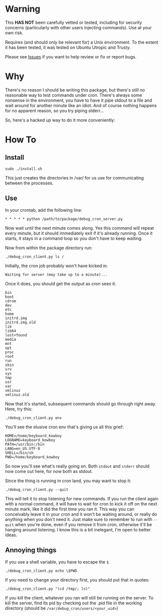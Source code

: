 # Warning

This **HAS NOT** been carefully vetted or tested, including for security concerns (particularly with other users injecting commands). Use at your own risk.

Requires (and should only be relevant for) a Unix environment. To the extent it has been tested, it was tested on Ubuntu Utropic and Trusty.

Please see [Issues](https://github.com/orblivion/debug-cron/issues/) if you want to help review or fix or report bugs.

# Why

There's no reason I should be writing this package, but there's *still* no reasonable way to test commands under cron. There's always some nonsense in the environment, you have to have it pipe stdout to a file and wait around for another minute like an idiot. And of course nothing happens for no apparent reason, so you try piping stderr...

So, here's a hacked up way to do it more conveniently:

# How To

## Install

    sudo ./install.sh

This just creates the directories in /var/ for us use for communicating between the processes.

## Use

In your crontab, add the following line:

    * * * * * python /path/to/package/debug_cron_server.py

Now wait until the next minute comes along. Yes this command will repeat every minute, but it should immediately exit if it's already running. Once it starts, it stays in a command loop so you don't have to keep waiting.

Now from within the package directory run:

    ./debug_cron_client.py ls /

Initially, the cron job probably won't have kicked in:

    Waiting for server (may take up to a minute)...

Once it does, you should get the output as cron sees it:

    bin
    boot
    cdrom
    dev
    etc
    home
    initrd.img
    initrd.img.old
    lib
    lib64
    lost+found
    media
    mnt
    opt
    proc
    root
    run
    sbin
    srv
    sys
    tmp
    usr
    var
    vmlinuz
    vmlinuz.old

Now that it's started, subsequent commands should go through right away. Here, try this:

    ./debug_cron_client.py env

You'll see the elusive cron env that's giving us all this grief:

    HOME=/home/keyboard_kowboy
    LOGNAME=keyboard_kowboy
    PATH=/usr/bin:/bin
    LANG=en_US.UTF-8
    SHELL=/bin/sh
    PWD=/home/keyboard_kowboy

So now you'll see what's really going on. Both `stdout` and `stderr` should now come out here, for now both as stdout.

Since the thing is running in cron land, you may want to stop it:

    ./debug_cron_client.py --quit

This will tell it to stop listening for new commands. If you run the client again with a normal command, it will have to wait for cron to kick it off on the next minute mark, like it did the first time you ran it. This way you can conceivably leave it in your cron and it won't be waiting around, or really do anything when you don't need it. Just make sure to remember to run with `--quit` when you're done, even if you remove it from cron, otherwise it'll be hanging around listening. I know this is a bit inelegant, I'm open to better ideas.

## Annoying things

If you use a shell variable, you have to escape the `$`

    ./debug_cron_client.py echo \$PWD

If you need to change your directory first, you should put that in quotes:

    ./debug_cron_client.py "(cd /tmp/; ls)"

If you kill the client, whatever you ran will still be running on the server. To kill the server, find its pid by checking out the .pid file in the working directory (should be `/var/debug_cron/users/<your_uid>`)
